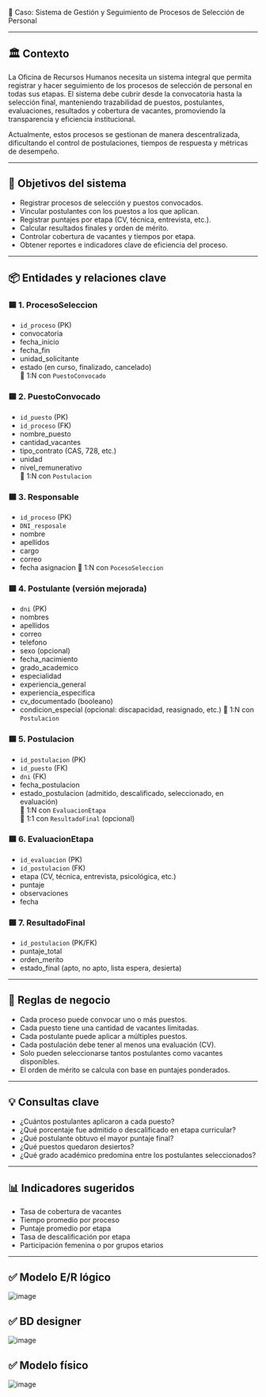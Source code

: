  🧩 Caso: Sistema de Gestión y Seguimiento de Procesos de Selección de Personal

---

## 🏛️ Contexto

La Oficina de Recursos Humanos necesita un sistema integral que permita registrar y hacer seguimiento de los procesos de selección de personal en todas sus etapas. El sistema debe cubrir desde la convocatoria hasta la selección final, manteniendo trazabilidad de puestos, postulantes, evaluaciones, resultados y cobertura de vacantes, promoviendo la transparencia y eficiencia institucional.

Actualmente, estos procesos se gestionan de manera descentralizada, dificultando el control de postulaciones, tiempos de respuesta y métricas de desempeño.

---

## 🎯 Objetivos del sistema

- Registrar procesos de selección y puestos convocados.
- Vincular postulantes con los puestos a los que aplican.
- Registrar puntajes por etapa (CV, técnica, entrevista, etc.).
- Calcular resultados finales y orden de mérito.
- Controlar cobertura de vacantes y tiempos por etapa.
- Obtener reportes e indicadores clave de eficiencia del proceso.

---

## 📦 Entidades y relaciones clave

### 🟦 1. ProcesoSeleccion
- `id_proceso` (PK)
- convocatoria
- fecha_inicio  
- fecha_fin  
- unidad_solicitante  
- estado (en curso, finalizado, cancelado)  
🔗 1:N con `PuestoConvocado`

### 🟦 2. PuestoConvocado
- `id_puesto` (PK)  
- `id_proceso` (FK)  
- nombre_puesto  
- cantidad_vacantes  
- tipo_contrato (CAS, 728, etc.)  
- unidad  
- nivel_remunerativo  
🔗 1:N con `Postulacion`

### 🟦 3. Responsable
- `id_proceso` (PK)  
- `DNI_resposale`
- nombre
- apellidos
- cargo
- correo
- fecha asignacion
🔗 1:N con `PocesoSeleccion`

### 🟦 4. Postulante (versión mejorada)
- `dni` (PK)  
- nombres  
- apellidos  
- correo  
- telefono  
- sexo (opcional)  
- fecha_nacimiento  
- grado_academico  
- especialidad  
- experiencia_general  
- experiencia_especifica  
- cv_documentado (booleano)  
- condicion_especial (opcional: discapacidad, reasignado, etc.)
🔗 1:N con `Postulacion`

### 🟦 5. Postulacion
- `id_postulacion` (PK)  
- `id_puesto` (FK)  
- `dni` (FK)  
- fecha_postulacion  
- estado_postulacion (admitido, descalificado, seleccionado, en evaluación)  
🔗 1:N con `EvaluacionEtapa`  
🔗 1:1 con `ResultadoFinal` (opcional)

### 🟦 6. EvaluacionEtapa
- `id_evaluacion` (PK)  
- `id_postulacion` (FK)  
- etapa (CV, técnica, entrevista, psicológica, etc.)  
- puntaje  
- observaciones  
- fecha  

### 🟦 7. ResultadoFinal
- `id_postulacion` (PK/FK)  
- puntaje_total  
- orden_merito  
- estado_final (apto, no apto, lista espera, desierta)

---

## 📘 Reglas de negocio

- Cada proceso puede convocar uno o más puestos.
- Cada puesto tiene una cantidad de vacantes limitadas.
- Cada postulante puede aplicar a múltiples puestos.
- Cada postulación debe tener al menos una evaluación (CV).
- Solo pueden seleccionarse tantos postulantes como vacantes disponibles.
- El orden de mérito se calcula con base en puntajes ponderados.

---

## 💡 Consultas clave

- ¿Cuántos postulantes aplicaron a cada puesto?  
- ¿Qué porcentaje fue admitido o descalificado en etapa curricular?  
- ¿Qué postulante obtuvo el mayor puntaje final?  
- ¿Qué puestos quedaron desiertos?  
- ¿Qué grado académico predomina entre los postulantes seleccionados?

---

## 📊 Indicadores sugeridos

- Tasa de cobertura de vacantes  
- Tiempo promedio por proceso  
- Puntaje promedio por etapa  
- Tasa de descalificación por etapa  
- Participación femenina o por grupos etarios

---

## ✅ Modelo E/R lógico
![image](https://github.com/user-attachments/assets/1dc131d2-3615-460d-b181-fc8a47dd36f5)

## ✅ BD designer
![image](https://github.com/user-attachments/assets/dc38ca00-8860-4fdd-8a10-edc14bc97f54)

## ✅ Modelo físico
![image](https://github.com/user-attachments/assets/cd2d4a7f-feac-49e4-8c6d-6f59e47e428f)






